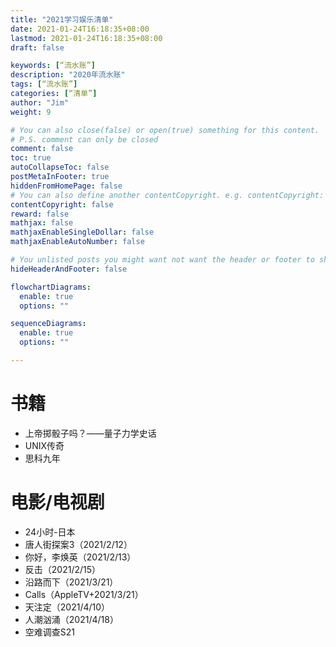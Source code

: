 ```yaml
---
title: "2021学习娱乐清单"
date: 2021-01-24T16:18:35+08:00
lastmod: 2021-01-24T16:18:35+08:00
draft: false

keywords: [“流水账”]
description: "2020年流水账"
tags: [“流水账”]
categories: [“清单”]
author: "Jim"
weight: 9

# You can also close(false) or open(true) something for this content.
# P.S. comment can only be closed
comment: false
toc: true
autoCollapseToc: false
postMetaInFooter: true
hiddenFromHomePage: false
# You can also define another contentCopyright. e.g. contentCopyright: "This is another copyright."
contentCopyright: false
reward: false
mathjax: false
mathjaxEnableSingleDollar: false
mathjaxEnableAutoNumber: false

# You unlisted posts you might want not want the header or footer to show
hideHeaderAndFooter: false

flowchartDiagrams:
  enable: true
  options: ""

sequenceDiagrams: 
  enable: true
  options: ""

---
```


<!--more-->

# 书籍

- 上帝掷骰子吗？——量子力学史话
- UNIX传奇
- 思科九年

# 电影/电视剧

- 24小时-日本
- 唐人街探案3（2021/2/12）
- 你好，李焕英（2021/2/13）
- 反击（2021/2/15）
- 沿路而下（2021/3/21）
- Calls（AppleTV+2021/3/21）
- 天注定（2021/4/10）
- 人潮汹涌（2021/4/18）
- 空难调查S21